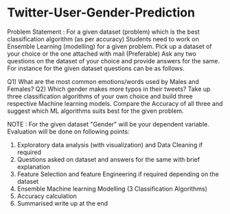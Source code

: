 # Twitter-User-Gender-Prediction
Problem Statement : For a given dataset (problem) which is the best classification algorithm (as per accuracy) Students need to work on Ensemble Learning (modelling) for a given problem. Pick up a dataset of your choice or the one attached with mail (Preferable) Ask any two questions on the dataset of your choice and provide answers for the same. For instance for the given dataset questions can be as follows.  

Q1) What are the most common emotions/words used by Males and Females? 
Q2) Which gender makes more typos in their tweets?  Take up three classification algorithms of your own choice and build three respective Machine learning models. Compare the Accuracy of all three and suggest which ML algorithms suits best for the given problem.

NOTE : For the given dataset "Gender" will be your dependent variable.  
Evaluation will be done on following points:

1)  Exploratory data analysis (with visualization) and Data Cleaning if required
2) Questions asked on dataset and answers for the same with brief explanation  
3) Feature Selection and feature Engineering if required depending on the dataset
4) Ensemble Machine learning Modelling (3 Classification Algorithms)
5) Accuracy calculation 
6) Summarised write up at the end 
